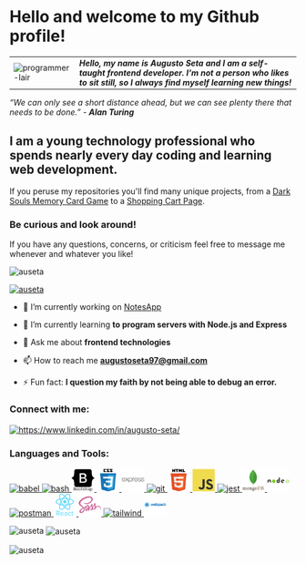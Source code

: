 # Hello and welcome to my Github profile!

<table>
		<tr>
			<td>
				<img width='300px' 	src='https://24.media.tumblr.com/466f33e59dbb8d5682d17ca57ae53e00/tumblr_n594zqluJ31rpfk7eo1_500.gif' alt='programmer-lair'/>
			</td>
			<td>
				<b>
					<i>
									Hello, my name is Augusto Seta and I am a self-taught frontend developer. 		I'm not a person who likes to sit still, so I always find myself learning new things!
					</i>
				</b>
			</td>
		</tr>	
</table>

*“_We can only see_ a _short_ distance ahead, _but we can see_ plenty _there_ that needs to be done.” - **Alan Turing***

## I am a young technology professional who spends nearly every day coding and learning web development.

If you peruse my repositories you'll find many unique projects, from a [Dark Souls Memory Card Game](https://auseta.github.io/memory-game-project/) to a [Shopping Cart Page](https://auseta.github.io/shopping-cart-project/#/). 

### Be curious and look around!

If you have any questions, concerns, or criticism feel free to message me whenever and whatever you like!

<p align="left"> <img src="https://komarev.com/ghpvc/?username=auseta&label=Profile%20views&color=0e75b6&style=flat" alt="auseta" /> </p>

<p align="left"> <a href="https://github.com/ryo-ma/github-profile-trophy"><img src="https://github-profile-trophy.vercel.app/?username=auseta" alt="auseta" /></a> </p>

- 🔭 I’m currently working on [NotesApp](https://github.com/auseta/notesApp)

- 🌱 I’m currently learning **to program servers with Node.js and Express**

- 💬 Ask me about **frontend technologies**

- 📫 How to reach me **augustoseta97@gmail.com**

- ⚡ Fun fact: **I question my faith by not being able to debug an error.**

<h3 align="left">Connect with me:</h3>
<p align="left">
<a href="https://linkedin.com/in/https://www.linkedin.com/in/augusto-seta/" target="blank"><img align="center" src="https://raw.githubusercontent.com/rahuldkjain/github-profile-readme-generator/master/src/images/icons/Social/linked-in-alt.svg" alt="https://www.linkedin.com/in/augusto-seta/" height="30" width="40" /></a>
</p>

<h3 align="left">Languages and Tools:</h3>
<p align="left"> <a href="https://babeljs.io/" target="_blank" rel="noreferrer"> <img src="https://www.vectorlogo.zone/logos/babeljs/babeljs-icon.svg" alt="babel" width="40" height="40"/> </a> <a href="https://www.gnu.org/software/bash/" target="_blank" rel="noreferrer"> <img src="https://www.vectorlogo.zone/logos/gnu_bash/gnu_bash-icon.svg" alt="bash" width="40" height="40"/> </a> <a href="https://getbootstrap.com" target="_blank" rel="noreferrer"> <img src="https://raw.githubusercontent.com/devicons/devicon/master/icons/bootstrap/bootstrap-plain-wordmark.svg" alt="bootstrap" width="40" height="40"/> </a> <a href="https://www.w3schools.com/css/" target="_blank" rel="noreferrer"> <img src="https://raw.githubusercontent.com/devicons/devicon/master/icons/css3/css3-original-wordmark.svg" alt="css3" width="40" height="40"/> </a> <a href="https://expressjs.com" target="_blank" rel="noreferrer"> <img src="https://raw.githubusercontent.com/devicons/devicon/master/icons/express/express-original-wordmark.svg" alt="express" width="40" height="40"/> </a> <a href="https://git-scm.com/" target="_blank" rel="noreferrer"> <img src="https://www.vectorlogo.zone/logos/git-scm/git-scm-icon.svg" alt="git" width="40" height="40"/> </a> <a href="https://www.w3.org/html/" target="_blank" rel="noreferrer"> <img src="https://raw.githubusercontent.com/devicons/devicon/master/icons/html5/html5-original-wordmark.svg" alt="html5" width="40" height="40"/> </a> <a href="https://developer.mozilla.org/en-US/docs/Web/JavaScript" target="_blank" rel="noreferrer"> <img src="https://raw.githubusercontent.com/devicons/devicon/master/icons/javascript/javascript-original.svg" alt="javascript" width="40" height="40"/> </a> <a href="https://jestjs.io" target="_blank" rel="noreferrer"> <img src="https://www.vectorlogo.zone/logos/jestjsio/jestjsio-icon.svg" alt="jest" width="40" height="40"/> </a> <a href="https://www.mongodb.com/" target="_blank" rel="noreferrer"> <img src="https://raw.githubusercontent.com/devicons/devicon/master/icons/mongodb/mongodb-original-wordmark.svg" alt="mongodb" width="40" height="40"/> </a> <a href="https://nodejs.org" target="_blank" rel="noreferrer"> <img src="https://raw.githubusercontent.com/devicons/devicon/master/icons/nodejs/nodejs-original-wordmark.svg" alt="nodejs" width="40" height="40"/> </a> <a href="https://postman.com" target="_blank" rel="noreferrer"> <img src="https://www.vectorlogo.zone/logos/getpostman/getpostman-icon.svg" alt="postman" width="40" height="40"/> </a> <a href="https://reactjs.org/" target="_blank" rel="noreferrer"> <img src="https://raw.githubusercontent.com/devicons/devicon/master/icons/react/react-original-wordmark.svg" alt="react" width="40" height="40"/> </a> <a href="https://sass-lang.com" target="_blank" rel="noreferrer"> <img src="https://raw.githubusercontent.com/devicons/devicon/master/icons/sass/sass-original.svg" alt="sass" width="40" height="40"/> </a> <a href="https://tailwindcss.com/" target="_blank" rel="noreferrer"> <img src="https://www.vectorlogo.zone/logos/tailwindcss/tailwindcss-icon.svg" alt="tailwind" width="40" height="40"/> </a> <a href="https://webpack.js.org" target="_blank" rel="noreferrer"> <img src="https://raw.githubusercontent.com/devicons/devicon/d00d0969292a6569d45b06d3f350f463a0107b0d/icons/webpack/webpack-original-wordmark.svg" alt="webpack" width="40" height="40"/> </a> </p>

<p><img align="left" src="https://github-readme-stats.vercel.app/api/top-langs?username=auseta&show_icons=true&locale=en&layout=compact" alt="auseta" /></p>

<p>&nbsp;<img align="center" src="https://github-readme-stats.vercel.app/api?username=auseta&show_icons=true&locale=en" alt="auseta" /></p>

<p><img align="center" src="https://github-readme-streak-stats.herokuapp.com/?user=auseta&" alt="auseta" /></p>

